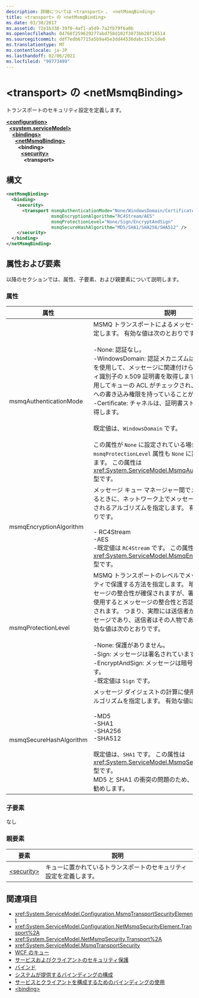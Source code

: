 ```yaml
---
description: 詳細については <transport> 、 <netMsmqBinding>
title: <transport> の <netMsmqBinding>
ms.date: 03/30/2017
ms.assetid: 72e1b338-39f0-4af1-a5d9-7a2fb79f6a0b
ms.openlocfilehash: 04768f259629277abd758d102f3873bb28f16514
ms.sourcegitcommit: ddf7edb67715a5b9a45e3dd44536dabc153c1de0
ms.translationtype: MT
ms.contentlocale: ja-JP
ms.lasthandoff: 02/06/2021
ms.locfileid: "99773499"
---
```

# <a name="transport-of-netmsmqbinding"></a>\<transport> の \<netMsmqBinding>

トランスポートのセキュリティ設定を定義します。  
  
[**\<configuration>**](../configuration-element.md)\
&nbsp;&nbsp;[**\<system.serviceModel>**](system-servicemodel.md)\
&nbsp;&nbsp;&nbsp;&nbsp;[**\<bindings>**](bindings.md)\
&nbsp;&nbsp;&nbsp;&nbsp;&nbsp;&nbsp;[**\<netMsmqBinding>**](netmsmqbinding.md)\
&nbsp;&nbsp;&nbsp;&nbsp;&nbsp;&nbsp;&nbsp;&nbsp;**\<binding>**\
&nbsp;&nbsp;&nbsp;&nbsp;&nbsp;&nbsp;&nbsp;&nbsp;&nbsp;&nbsp;[**\<security>**](security-of-netmsmqbinding.md)\
&nbsp;&nbsp;&nbsp;&nbsp;&nbsp;&nbsp;&nbsp;&nbsp;&nbsp;&nbsp;&nbsp;&nbsp;**\<transport>**  
  
## <a name="syntax"></a>構文  
  
```xml  
<netMsmqBinding>
  <binding>
    <security>
      <transport msmqAuthenticationMode="None/WindowsDomain/Certificate"
                 msmqEncryptionAlgorithm="RC4Stream/AES"
                 msmqProtectionLevel="None/Sign/EncryptAndSign"
                 msmqSecureHashAlgorithm="MD5/SHA1/SHA256/SHA512" />
    </security>
  </binding>
</netMsmqBinding>
```  
  
## <a name="attributes-and-elements"></a>属性および要素  

 以降のセクションでは、属性、子要素、および親要素について説明します。  
  
### <a name="attributes"></a>属性  
  
|属性|説明|  
|---------------|-----------------|  
|msmqAuthenticationMode|MSMQ トランスポートによるメッセージの認証方法を指定します。 有効な値は次のとおりです。<br /><br /> -None: 認証なし。<br />-WindowsDomain: 認証メカニズムは Active Directory を使用して、メッセージに関連付けられているセキュリティ識別子の x.509 証明書を取得します。 次に、これを使用してキューの ACL がチェックされ、ユーザーがキューへの書き込み権限を持っていることが確認されます。<br />-Certificate: チャネルは、証明書ストアから証明書を取得します。<br /><br /> 既定値は、`WindowsDomain` です。<br /><br /> この属性が `None` に設定されている場合、`msmqProtectionLevel` 属性も `None` に設定する必要があります。 この属性は <xref:System.ServiceModel.MsmqAuthenticationMode> 型です。|  
|msmqEncryptionAlgorithm|メッセージ キュー マネージャー間でメッセージを転送するときに、ネットワーク上でメッセージの暗号化に使用されるアルゴリズムを指定します。 有効な値は次のとおりです。<br /><br /> - RC4Stream<br />-AES<br />-既定値は `RC4Stream` です。 この属性は <xref:System.ServiceModel.MsmqEncryptionAlgorithm> 型です。|  
|msmqProtectionLevel|MSMQ トランスポートのレベルでメッセージをセキュリティで保護する方法を指定します。 暗号化を行うとメッセージの整合性が確保されますが、署名および暗号化を使用するとメッセージの整合性と否認防止の両方が確保されます。 つまり、実際には送信者から送信されたメッセージであり、送信者はその人物であると言います。 有効な値は次のとおりです。<br /><br /> -None: 保護がありません。<br />-Sign: メッセージは署名されています。<br />-EncryptAndSign: メッセージは暗号化され、署名されます。<br />-既定値は `Sign` です。|  
|msmqSecureHashAlgorithm|メッセージ ダイジェストの計算に使用されるハッシュ アルゴリズムを指定します。 有効な値は次のとおりです。<br /><br /> -MD5<br />-SHA1<br />-SHA256<br />-SHA512<br /><br /> 既定値は、`SHA1` です。 この属性は <xref:System.ServiceModel.MsmqSecureHashAlgorithm> 型です。<br>MD5 と SHA1 の衝突の問題のため、SHA256 以上をお勧めします。|  
  
### <a name="child-elements"></a>子要素  

 なし  
  
### <a name="parent-elements"></a>親要素  
  
|要素|説明|  
|-------------|-----------------|  
|[\<security>](security-of-netmsmqbinding.md)|キューに置かれているトランスポートのセキュリティ設定を定義します。|  
  
## <a name="see-also"></a>関連項目

- <xref:System.ServiceModel.Configuration.MsmqTransportSecurityElement>
- <xref:System.ServiceModel.Configuration.NetMsmqSecurityElement.Transport%2A>
- <xref:System.ServiceModel.NetMsmqSecurity.Transport%2A>
- <xref:System.ServiceModel.MsmqTransportSecurity>
- [WCF のキュー](../../../wcf/feature-details/queues-in-wcf.md)
- [サービスおよびクライアントのセキュリティ保護](../../../wcf/feature-details/securing-services-and-clients.md)
- [バインド](../../../wcf/bindings.md)
- [システムが提供するバインディングの構成](../../../wcf/feature-details/configuring-system-provided-bindings.md)
- [サービスとクライアントを構成するためのバインディングの使用](../../../wcf/using-bindings-to-configure-services-and-clients.md)
- [\<binding>](bindings.md)
